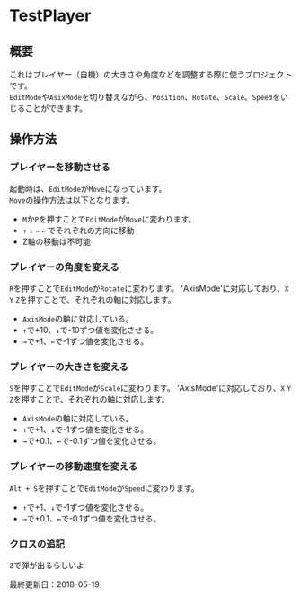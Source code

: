 # TestPlayer

## 概要

これはプレイヤー（自機）の大きさや角度などを調整する際に使うプロジェクトです。  
`EditMode`や`AsixMode`を切り替えながら、`Position`、`Rotate`、`Scale`、`Speed`をいじることができます。  

## 操作方法

### プレイヤーを移動させる

起動時は、`EditMode`が`Move`になっています。  
`Move`の操作方法は以下となります。

- `M`か`P`を押すことで`EditMode`が`Move`に変わります。
- `↑` `↓` `→` `←` でそれぞれの方向に移動
- Z軸の移動は不可能

### プレイヤーの角度を変える

`R`を押すことで`EditMode`が`Rotate`に変わります。
'AxisMode'に対応しており、`X` `Y` `Z`を押すことで、それぞれの軸に対応します。  

- `AxisMode`の軸に対応している。
- `↑`で+10、`↓`で-10ずつ値を変化させる。
- `→`で+1、`←`で-1ずつ値を変化させる。

### プレイヤーの大きさを変える

`S`を押すことで`EditMode`が`Scale`に変わります。
'AxisMode'に対応しており、`X` `Y` `Z`を押すことで、それぞれの軸に対応します。  

- `AxisMode`の軸に対応している。
- `↑`で+1、`↓`で-1ずつ値を変化させる。
- `→`で+0.1、`←`で-0.1ずつ値を変化させる。

### プレイヤーの移動速度を変える

`Alt + S`を押すことで`EditMode`が`Speed`に変わります。  

- `↑`で+1、`↓`で-1ずつ値を変化させる。
- `→`で+0.1、`←`で-0.1ずつ値を変化させる。

### クロスの追記

`Z`で弾が出るらしいよ

最終更新日：2018-05-19
